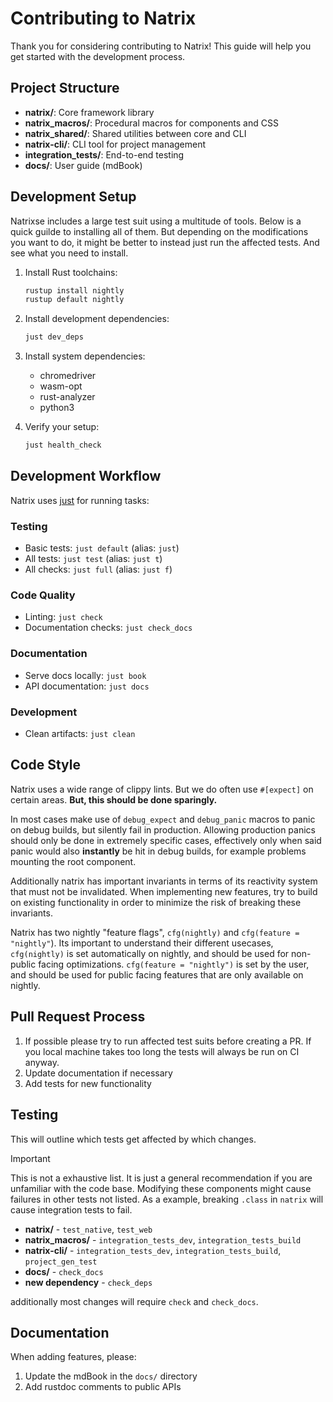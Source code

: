 # Contributing to Natrix

Thank you for considering contributing to Natrix! This guide will help you get started with the development process.

## Project Structure

- **natrix/**: Core framework library
- **natrix_macros/**: Procedural macros for components and CSS
- **natrix_shared/**: Shared utilities between core and CLI
- **natrix-cli/**: CLI tool for project management
- **integration_tests/**: End-to-end testing
- **docs/**: User guide (mdBook)

## Development Setup

Natrixse includes a large test suit using a multitude of tools. Below is a quick guilde to installing all of them.
But depending on the modifications you want to do, it might be better to instead just run the affected tests.
And see what you need to install.

1. Install Rust toolchains:
   ```sh
   rustup install nightly
   rustup default nightly
   ```

2. Install development dependencies:
   ```sh
   just dev_deps
   ```

3. Install system dependencies:
   - chromedriver
   - wasm-opt
   - rust-analyzer
   - python3

4. Verify your setup:
   ```sh
   just health_check
   ```

## Development Workflow

Natrix uses [just](https://github.com/casey/just) for running tasks:

### Testing

- Basic tests: `just default` (alias: `just`)
- All tests: `just test` (alias: `just t`)
- All checks: `just full` (alias: `just f`)

### Code Quality

- Linting: `just check`
- Documentation checks: `just check_docs`

### Documentation

- Serve docs locally: `just book`
- API documentation: `just docs`

### Development
- Clean artifacts: `just clean`

## Code Style
Natrix uses a wide range of clippy lints. But we do often use `#[expect]` on certain areas.
**But, this should be done sparingly.**

In most cases make use of `debug_expect` and `debug_panic` macros to panic on debug builds, but silently fail in production. Allowing production panics should only be done in extremely specific cases, effectively only when said panic would also **instantly** be hit in debug builds, for example problems mounting the root component.

Additionally natrix has important invariants in terms of its reactivity system that must not be invalidated.
When implementing new features, try to build on existing functionality in order to minimize the risk of breaking these invariants.

Natrix has two nightly "feature flags", `cfg(nightly)` and `cfg(feature = "nightly"`). Its important to understand their different usecases, `cfg(nightly)` is set automatically on nightly, and should be used for non-public facing optimizations. `cfg(feature = "nightly")` is set by the user, and should be used for public facing features that are only available on nightly.

## Pull Request Process
1. If possible please try to run affected test suits before creating a PR. If you local machine takes too long the tests will always be run on CI anyway.
2. Update documentation if necessary
3. Add tests for new functionality

## Testing
This will outline which tests get affected by which changes.

> [!IMPORTANT]
> This is not a exhaustive list. It is just a general recommendation if you are unfamiliar with the code base.
> Modifying these components might cause failures in other tests not listed.
> As a example, breaking `.class` in `natrix` will cause integration tests to fail.

- **natrix/** - `test_native`, `test_web`
- **natrix_macros/** - `integration_tests_dev`, `integration_tests_build`
- **natrix-cli/** - `integration_tests_dev`, `integration_tests_build`, `project_gen_test`
- **docs/** - `check_docs`
- **new dependency** - `check_deps`

additionally most changes will require `check` and `check_docs`.

## Documentation

When adding features, please:
1. Update the mdBook in the `docs/` directory
2. Add rustdoc comments to public APIs
